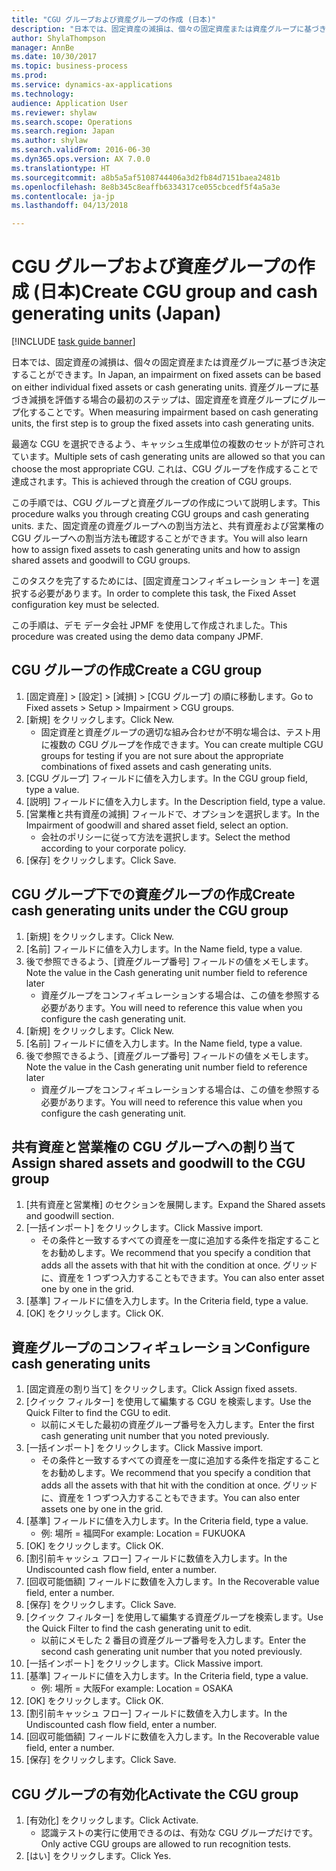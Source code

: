 ```yaml
--- 
title: "CGU グループおよび資産グループの作成 (日本)"
description: "日本では、固定資産の減損は、個々の固定資産または資産グループに基づき決定することができます。"
author: ShylaThompson
manager: AnnBe
ms.date: 10/30/2017
ms.topic: business-process
ms.prod: 
ms.service: dynamics-ax-applications
ms.technology: 
audience: Application User
ms.reviewer: shylaw
ms.search.scope: Operations
ms.search.region: Japan
ms.author: shylaw
ms.search.validFrom: 2016-06-30
ms.dyn365.ops.version: AX 7.0.0
ms.translationtype: HT
ms.sourcegitcommit: a8b5a5af5108744406a3d2fb84d7151baea2481b
ms.openlocfilehash: 8e8b345c8eaffb6334317ce055cbcedf5f4a5a3e
ms.contentlocale: ja-jp
ms.lasthandoff: 04/13/2018

---
```

# <a name="create-cgu-group-and-cash-generating-units-japan"></a><span data-ttu-id="48fa9-103">CGU グループおよび資産グループの作成 (日本)</span><span class="sxs-lookup"><span data-stu-id="48fa9-103">Create CGU group and cash generating units (Japan)</span></span>

[!INCLUDE [task guide banner](../../includes/task-guide-banner.md)]

<span data-ttu-id="48fa9-104">日本では、固定資産の減損は、個々の固定資産または資産グループに基づき決定することができます。</span><span class="sxs-lookup"><span data-stu-id="48fa9-104">In Japan, an impairment on fixed assets can be based on either individual fixed assets or cash generating units.</span></span> <span data-ttu-id="48fa9-105">資産グループに基づき減損を評価する場合の最初のステップは、固定資産を資産グループにグループ化することです。</span><span class="sxs-lookup"><span data-stu-id="48fa9-105">When measuring impairment based on cash generating units, the first step is to group the fixed assets into cash generating units.</span></span> 



<span data-ttu-id="48fa9-106">最適な CGU を選択できるよう、キャッシュ生成単位の複数のセットが許可されています。</span><span class="sxs-lookup"><span data-stu-id="48fa9-106">Multiple sets of cash generating units are allowed so that you can choose the most appropriate CGU.</span></span> <span data-ttu-id="48fa9-107">これは、CGU グループを作成することで達成されます。</span><span class="sxs-lookup"><span data-stu-id="48fa9-107">This is achieved through the creation of CGU groups.</span></span> 



<span data-ttu-id="48fa9-108">この手順では、CGU グループと資産グループの作成について説明します。</span><span class="sxs-lookup"><span data-stu-id="48fa9-108">This procedure walks you through creating CGU groups and cash generating units.</span></span> <span data-ttu-id="48fa9-109">また、固定資産の資産グループへの割当方法と、共有資産および営業権の CGU グループへの割当方法も確認することができます。</span><span class="sxs-lookup"><span data-stu-id="48fa9-109">You will also learn how to assign fixed assets to cash generating units and how to assign shared assets and goodwill to CGU groups.</span></span> 



<span data-ttu-id="48fa9-110">このタスクを完了するためには、[固定資産コンフィギュレーション キー] を選択する必要があります。</span><span class="sxs-lookup"><span data-stu-id="48fa9-110">In order to complete this task, the Fixed Asset configuration key must be selected.</span></span>



<span data-ttu-id="48fa9-111">この手順は、デモ データ会社 JPMF を使用して作成されました。</span><span class="sxs-lookup"><span data-stu-id="48fa9-111">This procedure was created using the demo data company JPMF.</span></span>


## <a name="create-a-cgu-group"></a><span data-ttu-id="48fa9-112">CGU グループの作成</span><span class="sxs-lookup"><span data-stu-id="48fa9-112">Create a CGU group</span></span>
1. <span data-ttu-id="48fa9-113">[固定資産] > [設定] > [減損] > [CGU グループ] の順に移動します。</span><span class="sxs-lookup"><span data-stu-id="48fa9-113">Go to Fixed assets > Setup > Impairment > CGU groups.</span></span>
2. <span data-ttu-id="48fa9-114">[新規] をクリックします。</span><span class="sxs-lookup"><span data-stu-id="48fa9-114">Click New.</span></span>
    * <span data-ttu-id="48fa9-115">固定資産と資産グループの適切な組み合わせが不明な場合は、テスト用に複数の CGU グループを作成できます。</span><span class="sxs-lookup"><span data-stu-id="48fa9-115">You can create multiple CGU groups for testing if you are not sure about the appropriate combinations of fixed assets and cash generating units.</span></span>  
3. <span data-ttu-id="48fa9-116">[CGU グループ] フィールドに値を入力します。</span><span class="sxs-lookup"><span data-stu-id="48fa9-116">In the CGU group field, type a value.</span></span>
4. <span data-ttu-id="48fa9-117">[説明] フィールドに値を入力します。</span><span class="sxs-lookup"><span data-stu-id="48fa9-117">In the Description field, type a value.</span></span>
5. <span data-ttu-id="48fa9-118">[営業権と共有資産の減損] フィールドで、オプションを選択します。</span><span class="sxs-lookup"><span data-stu-id="48fa9-118">In the Impairment of goodwill and shared asset field, select an option.</span></span>
    * <span data-ttu-id="48fa9-119">会社のポリシーに従って方法を選択します。</span><span class="sxs-lookup"><span data-stu-id="48fa9-119">Select the method according to your corporate policy.</span></span>  
6. <span data-ttu-id="48fa9-120">[保存] をクリックします。</span><span class="sxs-lookup"><span data-stu-id="48fa9-120">Click Save.</span></span>

## <a name="create-cash-generating-units-under-the-cgu-group"></a><span data-ttu-id="48fa9-121">CGU グループ下での資産グループの作成</span><span class="sxs-lookup"><span data-stu-id="48fa9-121">Create cash generating units under the CGU group</span></span>
1. <span data-ttu-id="48fa9-122">[新規] をクリックします。</span><span class="sxs-lookup"><span data-stu-id="48fa9-122">Click New.</span></span>
2. <span data-ttu-id="48fa9-123">[名前] フィールドに値を入力します。</span><span class="sxs-lookup"><span data-stu-id="48fa9-123">In the Name field, type a value.</span></span>
3. <span data-ttu-id="48fa9-124">後で参照できるよう、[資産グループ番号] フィールドの値をメモします。</span><span class="sxs-lookup"><span data-stu-id="48fa9-124">Note the value in the Cash generating unit number field to reference later</span></span>
    * <span data-ttu-id="48fa9-125">資産グループをコンフィギュレーションする場合は、この値を参照する必要があります。</span><span class="sxs-lookup"><span data-stu-id="48fa9-125">You will need to reference this value when you configure the cash generating unit.</span></span>  
4. <span data-ttu-id="48fa9-126">[新規] をクリックします。</span><span class="sxs-lookup"><span data-stu-id="48fa9-126">Click New.</span></span>
5. <span data-ttu-id="48fa9-127">[名前] フィールドに値を入力します。</span><span class="sxs-lookup"><span data-stu-id="48fa9-127">In the Name field, type a value.</span></span>
6. <span data-ttu-id="48fa9-128">後で参照できるよう、[資産グループ番号] フィールドの値をメモします。</span><span class="sxs-lookup"><span data-stu-id="48fa9-128">Note the value in the Cash generating unit number field to reference later</span></span>
    * <span data-ttu-id="48fa9-129">資産グループをコンフィギュレーションする場合は、この値を参照する必要があります。</span><span class="sxs-lookup"><span data-stu-id="48fa9-129">You will need to reference this value when you configure the cash generating unit.</span></span>  

## <a name="assign-shared-assets-and-goodwill-to-the-cgu-group"></a><span data-ttu-id="48fa9-130">共有資産と営業権の CGU グループへの割り当て</span><span class="sxs-lookup"><span data-stu-id="48fa9-130">Assign shared assets and goodwill to the CGU group</span></span>
1. <span data-ttu-id="48fa9-131">[共有資産と営業権] のセクションを展開します。</span><span class="sxs-lookup"><span data-stu-id="48fa9-131">Expand the Shared assets and goodwill section.</span></span>
2. <span data-ttu-id="48fa9-132">[一括インポート] をクリックします。</span><span class="sxs-lookup"><span data-stu-id="48fa9-132">Click Massive import.</span></span>
    * <span data-ttu-id="48fa9-133">その条件と一致するすべての資産を一度に追加する条件を指定することをお勧めします。</span><span class="sxs-lookup"><span data-stu-id="48fa9-133">We recommend that you specify a condition that adds all the assets with that hit with the condition at once.</span></span>   <span data-ttu-id="48fa9-134">グリッドに、資産を 1 つずつ入力することもできます。</span><span class="sxs-lookup"><span data-stu-id="48fa9-134">You can also enter asset one by one in the grid.</span></span>  
3. <span data-ttu-id="48fa9-135">[基準] フィールドに値を入力します。</span><span class="sxs-lookup"><span data-stu-id="48fa9-135">In the Criteria field, type a value.</span></span>
4. <span data-ttu-id="48fa9-136">[OK] をクリックします。</span><span class="sxs-lookup"><span data-stu-id="48fa9-136">Click OK.</span></span>

## <a name="configure-cash-generating-units"></a><span data-ttu-id="48fa9-137">資産グループのコンフィギュレーション</span><span class="sxs-lookup"><span data-stu-id="48fa9-137">Configure cash generating units</span></span>
1. <span data-ttu-id="48fa9-138">[固定資産の割り当て] をクリックします。</span><span class="sxs-lookup"><span data-stu-id="48fa9-138">Click Assign fixed assets.</span></span>
2. <span data-ttu-id="48fa9-139">[クイック フィルター] を使用して編集する CGU を検索します。</span><span class="sxs-lookup"><span data-stu-id="48fa9-139">Use the Quick Filter to find the CGU to edit.</span></span>
    * <span data-ttu-id="48fa9-140">以前にメモした最初の資産グループ番号を入力します。</span><span class="sxs-lookup"><span data-stu-id="48fa9-140">Enter the first cash generating unit number that you noted previously.</span></span>  
3. <span data-ttu-id="48fa9-141">[一括インポート] をクリックします。</span><span class="sxs-lookup"><span data-stu-id="48fa9-141">Click Massive import.</span></span>
    * <span data-ttu-id="48fa9-142">その条件と一致するすべての資産を一度に追加する条件を指定することをお勧めします。</span><span class="sxs-lookup"><span data-stu-id="48fa9-142">We recommend that you specify a condition that adds all the assets with that hit with the condition at once.</span></span> <span data-ttu-id="48fa9-143">グリッドに、資産を 1 つずつ入力することもできます。</span><span class="sxs-lookup"><span data-stu-id="48fa9-143">You can also enter assets one by one in the grid.</span></span>  
4. <span data-ttu-id="48fa9-144">[基準] フィールドに値を入力します。</span><span class="sxs-lookup"><span data-stu-id="48fa9-144">In the Criteria field, type a value.</span></span>
    * <span data-ttu-id="48fa9-145">例: 場所 = 福岡</span><span class="sxs-lookup"><span data-stu-id="48fa9-145">For example: Location = FUKUOKA</span></span>  
5. <span data-ttu-id="48fa9-146">[OK] をクリックします。</span><span class="sxs-lookup"><span data-stu-id="48fa9-146">Click OK.</span></span>
6. <span data-ttu-id="48fa9-147">[割引前キャッシュ フロー] フィールドに数値を入力します。</span><span class="sxs-lookup"><span data-stu-id="48fa9-147">In the Undiscounted cash flow field, enter a number.</span></span>
7. <span data-ttu-id="48fa9-148">[回収可能価額] フィールドに数値を入力します。</span><span class="sxs-lookup"><span data-stu-id="48fa9-148">In the Recoverable value field, enter a number.</span></span>
8. <span data-ttu-id="48fa9-149">[保存] をクリックします。</span><span class="sxs-lookup"><span data-stu-id="48fa9-149">Click Save.</span></span>
9. <span data-ttu-id="48fa9-150">[クイック フィルター] を使用して編集する資産グループを検索します。</span><span class="sxs-lookup"><span data-stu-id="48fa9-150">Use the Quick Filter to find the cash generating unit to edit.</span></span>
    * <span data-ttu-id="48fa9-151">以前にメモした 2 番目の資産グループ番号を入力します。</span><span class="sxs-lookup"><span data-stu-id="48fa9-151">Enter the second cash generating unit number that you noted previously.</span></span>  
10. <span data-ttu-id="48fa9-152">[一括インポート] をクリックします。</span><span class="sxs-lookup"><span data-stu-id="48fa9-152">Click Massive import.</span></span>
11. <span data-ttu-id="48fa9-153">[基準] フィールドに値を入力します。</span><span class="sxs-lookup"><span data-stu-id="48fa9-153">In the Criteria field, type a value.</span></span>
    * <span data-ttu-id="48fa9-154">例: 場所 = 大阪</span><span class="sxs-lookup"><span data-stu-id="48fa9-154">For example: Location = OSAKA</span></span>  
12. <span data-ttu-id="48fa9-155">[OK] をクリックします。</span><span class="sxs-lookup"><span data-stu-id="48fa9-155">Click OK.</span></span>
13. <span data-ttu-id="48fa9-156">[割引前キャッシュ フロー] フィールドに数値を入力します。</span><span class="sxs-lookup"><span data-stu-id="48fa9-156">In the Undiscounted cash flow field, enter a number.</span></span>
14. <span data-ttu-id="48fa9-157">[回収可能価額] フィールドに数値を入力します。</span><span class="sxs-lookup"><span data-stu-id="48fa9-157">In the Recoverable value field, enter a number.</span></span>
15. <span data-ttu-id="48fa9-158">[保存] をクリックします。</span><span class="sxs-lookup"><span data-stu-id="48fa9-158">Click Save.</span></span>

## <a name="activate-the-cgu-group"></a><span data-ttu-id="48fa9-159">CGU グループの有効化</span><span class="sxs-lookup"><span data-stu-id="48fa9-159">Activate the CGU group</span></span>
1. <span data-ttu-id="48fa9-160">[有効化] をクリックします。</span><span class="sxs-lookup"><span data-stu-id="48fa9-160">Click Activate.</span></span>
    * <span data-ttu-id="48fa9-161">認識テストの実行に使用できるのは、有効な CGU グループだけです。</span><span class="sxs-lookup"><span data-stu-id="48fa9-161">Only active CGU groups are allowed to run recognition tests.</span></span>  
2. <span data-ttu-id="48fa9-162">[はい] をクリックします。</span><span class="sxs-lookup"><span data-stu-id="48fa9-162">Click Yes.</span></span>


